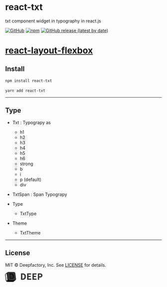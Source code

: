 # <div align="left">

<h1>react-txt</h1>

<p>
txt component widget in typography in react.js

</p>
</div>

[![GitHub](https://img.shields.io/github/license/beforesemicolon/flatlist-react)](https://github.com/deep-hwan/react-image-cached-resizer/blob/master/LICENSE)
[![npm](https://img.shields.io/npm/v/flatlist-react)](https://github.com/deep-hwan/react-image-cached-resizer)
[![GitHub release (latest by date)](https://img.shields.io/github/v/release/beforesemicolon/flatlist-react)](https://github.com/deep-hwan/react-txt)

# [react-layout-flexbox](https://github.com/deep-hwan/react-txt)

</div>

## Install

    npm install react-txt

    yarn add react-txt

---

## Type

- Txt : Typograpy as

  - h1
  - h2
  - h3
  - h4
  - h5
  - h6
  - strong
  - b
  - i
  - p (default)
  - div

- TxtSpan : Span Typograpy

- Type

  - TxtType

- Theme
  - TxtTheme

---

## License

MIT © Deepfactory, Inc. See [LICENSE](LICENSE) for details.

<!-- BOTTOM LOGO -->
<a title="DEEP" href="https://www.deepfactory.kr/">
  <picture>
    <source media="(prefers-color-scheme: dark)" srcset="./src/assets/deep-white.png">
    <img alt="Toss" src="./src/assets/deep-dark.png" width="120">
  </picture>
</a>
